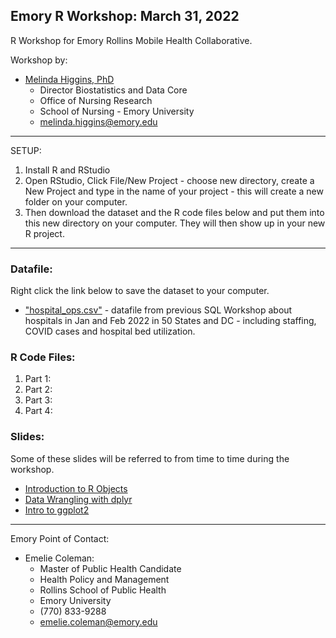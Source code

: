 ## Emory R Workshop: March 31, 2022

R Workshop for Emory Rollins Mobile Health Collaborative.

Workshop by:

* [Melinda Higgins, PhD](https://melindahiggins.netlify.app/)
    - Director Biostatistics and Data Core
    - Office of Nursing Research
    - School of Nursing - Emory University
    - [melinda.higgins@emory.edu](mailto:melinda.higgins@emory.edu)

-----

SETUP:

1. Install R and RStudio
2. Open RStudio, Click File/New Project - choose new directory, create a New Project and type in the name of your project - this will create a new folder on your computer.
3. Then download the dataset and the R code files below and put them into this new directory on your computer. They will then show up in your new R project.

-----

### Datafile:

Right click the link below to save the dataset to your computer.

* ["hospital_ops.csv"](https://github.com/melindahiggins2000/Emory_RWorkshop_31March2022/raw/main/hospital_ops.csv) - datafile from previous SQL Workshop about hospitals in Jan and Feb 2022 in 50 States and DC - including staffing, COVID cases and hospital bed utilization.

### R Code Files:

1. Part 1: 
2. Part 2: 
3. Part 3: 
4. Part 4: 

### Slides:

Some of these slides will be referred to from time to time during the workshop.

* [Introduction to R Objects](https://melindahiggins2000.github.io/N741_Spring2021_lesson04_dataWranglingDplyr/N741_IntroductionToRObjects_mkh.html#1)
* [Data Wrangling with dplyr](https://melindahiggins2000.github.io/N741_Spring2021_lesson04_dataWranglingDplyr/N741_IntroductionToDataWrangling_mkh.html#1)
* [Intro to ggplot2](https://melindahiggins2000.github.io/N741_Spring2021_lesson04_dataWranglingDplyr/N741_IntroductionToGgplot2_mkh.html#1)

-----

Emory Point of Contact:

* Emelie Coleman:
    - Master of Public Health Candidate
    - Health Policy and Management
    - Rollins School of Public Health
    - Emory University
    - (770) 833-9288
    - [emelie.coleman@emory.edu](mailto:emelie.coleman@emory.edu)

